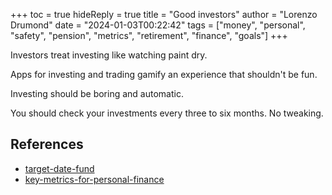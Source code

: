 +++
toc = true
hideReply = true
title = "Good investors"
author = "Lorenzo Drumond"
date = "2024-01-03T00:22:42"
tags = ["money",  "personal",  "safety",  "pension",  "metrics",  "retirement",  "finance",  "goals"]
+++


Investors treat investing like watching paint dry.

Apps for investing and trading gamify an experience that shouldn't be fun.

Investing should be boring and automatic.

You should check your investments every three to six months. No tweaking.

## References
- [target-date-fund](/wiki/target-date-fund/)
- [key-metrics-for-personal-finance](/wiki/key-metrics-for-personal-finance/)
